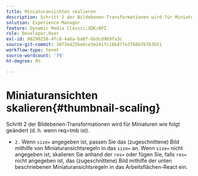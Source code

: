 ```yaml
---
title: Miniaturansichten skalieren
description: Schritt 2 der Bildebenen-Transformationen wird für Miniaturen wie folgt geändert (d. h. wenn req=tmb ist).
solution: Experience Manager
feature: Dynamic Media Classic,SDK/API
role: Developer,User
exl-id: 08290258-4fc8-4a6a-ba8f-6bdcd969fa3c
source-git-commit: 38f3e425be0ce3e241fc18b477e3f68b7b763b51
workflow-type: tm+mt
source-wordcount: '79'
ht-degree: 0%

---
```


# Miniaturansichten skalieren{#thumbnail-scaling}

Schritt 2 der Bildebenen-Transformationen wird für Miniaturen wie folgt geändert (d. h. wenn req=tmb ist).

* `2.` Wenn `size=` angegeben ist, passen Sie das (zugeschnittene) Bild mithilfe von Miniaturansichtsregeln in das `size=` an. Wenn `size=` nicht angegeben ist, skalieren Sie anhand der `res=` oder fügen Sie, falls `res=` nicht angegeben ist, das (zugeschnittene) Bild mithilfe der unten beschriebenen Miniaturansichtsregeln in das Arbeitsflächen-React ein.
